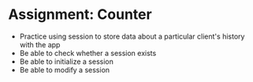 # Assignment: Counter

- Practice using session to store data about a particular client's history with the app
- Be able to check whether a session exists
- Be able to initialize a session
- Be able to modify a session